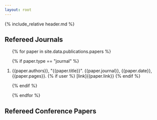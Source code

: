 ```yaml
---
layout: root
---
```


{% include_relative header.md %}

## Refereed Journals

<div markdown="1" class="references">

<ol reversed>

{% for paper in site.data.publications.papers %}

{% if paper.type == "journal" %}

<li class="reference">{{paper.authors}}, "{{paper.title}}". {{paper.journal}}, {{paper.date}}, {{paper.pages}}. 
{% if user %}
 [link]{{paper.link}}
{% endif %}
</li>

{% endif %}

{% endfor %}

</ol>


## Refereed Conference Papers
